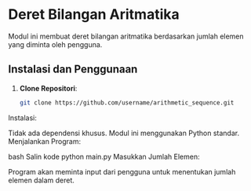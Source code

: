 # Deret Bilangan Aritmatika

Modul ini membuat deret bilangan aritmatika berdasarkan jumlah elemen yang diminta oleh pengguna.

## Instalasi dan Penggunaan

1. **Clone Repositori**:

   ```bash
   git clone https://github.com/username/arithmetic_sequence.git
Instalasi:

Tidak ada dependensi khusus. Modul ini menggunakan Python standar.
Menjalankan Program:

bash
Salin kode
python main.py
Masukkan Jumlah Elemen:

Program akan meminta input dari pengguna untuk menentukan jumlah elemen dalam deret.
